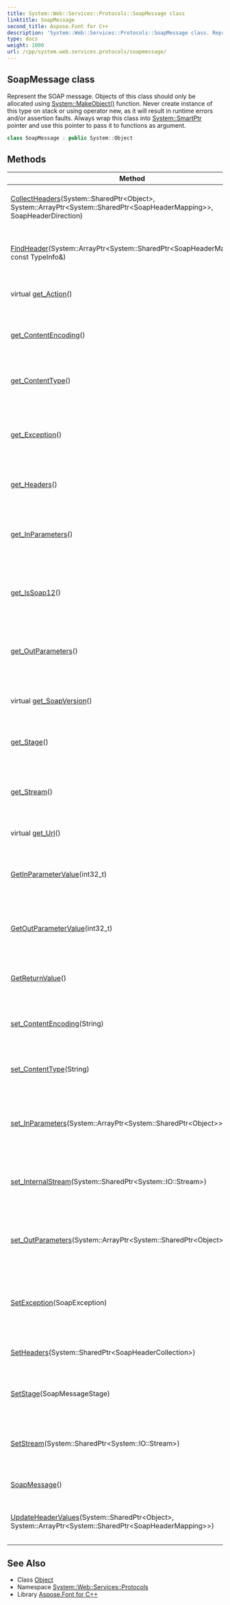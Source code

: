 ```yaml
---
title: System::Web::Services::Protocols::SoapMessage class
linktitle: SoapMessage
second_title: Aspose.Font for C++
description: 'System::Web::Services::Protocols::SoapMessage class. Represent the SOAP message. Objects of this class should only be allocated using System::MakeObject() function. Never create instance of this type on stack or using operator new, as it will result in runtime errors and/or assertion faults. Always wrap this class into System::SmartPtr pointer and use this pointer to pass it to functions as argument in C++.'
type: docs
weight: 1000
url: /cpp/system.web.services.protocols/soapmessage/
---
```

## SoapMessage class


Represent the SOAP message. Objects of this class should only be allocated using [System::MakeObject()](../../system/makeobject/) function. Never create instance of this type on stack or using operator new, as it will result in runtime errors and/or assertion faults. Always wrap this class into [System::SmartPtr](../../system/smartptr/) pointer and use this pointer to pass it to functions as argument.

```cpp
class SoapMessage : public System::Object
```

## Methods

| Method | Description |
| --- | --- |
| [CollectHeaders](./collectheaders/)(System::SharedPtr\<Object\>, System::ArrayPtr\<System::SharedPtr\<SoapHeaderMapping\>\>, SoapHeaderDirection) | Sets the internal collection of the SOAP headers. |
| [FindHeader](./findheader/)(System::ArrayPtr\<System::SharedPtr\<SoapHeaderMapping\>\>, const TypeInfo\&) | Find the header mapping by specified header type. |
| virtual [get_Action](./get_action/)() | Returns a value of the 'SOAPAction' attribute. |
| [get_ContentEncoding](./get_contentencoding/)() | Gets a value of the 'Content-Encoding' header. |
| [get_ContentType](./get_contenttype/)() | Gets a value of the 'Content-Type' header. |
| [get_Exception](./get_exception/)() | Gets the exception that is thrown by the XML [Web](../../system.web/) service method. |
| [get_Headers](./get_headers/)() | Returns the collection of the SOAP headers. |
| [get_InParameters](./get_inparameters/)() | Gets the parameters that are passed into the XML [Web](../../system.web/) service method. |
| [get_IsSoap12](./get_issoap12/)() | Returns a value that indicates if SOAP version 1.2 is used. |
| [get_OutParameters](./get_outparameters/)() | Gets the output parameters passed into the XML [Web](../../system.web/) service method. |
| virtual [get_SoapVersion](./get_soapversion/)() | Returns the SOAP version that is used. |
| [get_Stage](./get_stage/)() | Gets the processing stage of a SOAP message. |
| [get_Stream](./get_stream/)() | Gets the stream that contains the SOAP message data. |
| virtual [get_Url](./get_url/)() | Returns the XML [Web](../../system.web/) service URL. |
| [GetInParameterValue](./getinparametervalue/)(int32_t) | Gets the input parameter value at the specified index. |
| [GetOutParameterValue](./getoutparametervalue/)(int32_t) | Gets the output parameter value at the specified index. |
| [GetReturnValue](./getreturnvalue/)() | Gets the return value of the XML [Web](../../system.web/) service method. |
| [set_ContentEncoding](./set_contentencoding/)(String) | Sets a value of the 'Content-Encoding' header. |
| [set_ContentType](./set_contenttype/)(String) | Sets a value of the 'Content-Type' header. |
| [set_InParameters](./set_inparameters/)(System::ArrayPtr\<System::SharedPtr\<Object\>\>) | Sets the parameters that are passed into the XML [Web](../../system.web/) service method. |
| [set_InternalStream](./set_internalstream/)(System::SharedPtr\<System::IO::Stream\>) | Sets the stream that contains the SOAP message data. |
| [set_OutParameters](./set_outparameters/)(System::ArrayPtr\<System::SharedPtr\<Object\>\>) | Sets the output parameters passed into the XML [Web](../../system.web/) service method. |
| [SetException](./setexception/)(SoapException) | Sets the exception that is thrown by the XML [Web](../../system.web/) service method. |
| [SetHeaders](./setheaders/)(System::SharedPtr\<SoapHeaderCollection\>) | Sets the collection of the SOAP headers. |
| [SetStage](./setstage/)(SoapMessageStage) | Sets the processing stage of the SOAP message. |
| [SetStream](./setstream/)(System::SharedPtr\<System::IO::Stream\>) | Sets the stream that contains the SOAP message data. |
| [SoapMessage](./soapmessage/)() | Constructs a new instance. |
| [UpdateHeaderValues](./updateheadervalues/)(System::SharedPtr\<Object\>, System::ArrayPtr\<System::SharedPtr\<SoapHeaderMapping\>\>) | Updates the internal collection of the SOAP headers. |
## See Also

* Class [Object](../../system/object/)
* Namespace [System::Web::Services::Protocols](../)
* Library [Aspose.Font for C++](../../)
